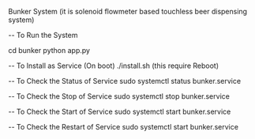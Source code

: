 Bunker System 
(it is solenoid flowmeter based touchless beer dispensing system)

-- To Run the System
   
   cd bunker
   python app.py

-- To Install as Service (On boot)
   ./install.sh
   (this require Reboot)

-- To Check the Status of Service
   sudo systemctl status bunker.service
   
-- To Check the Stop of Service
   sudo systemctl stop bunker.service

-- To Check the Start of Service
   sudo systemctl start bunker.service

-- To Check the Restart of Service
   sudo systemctl start bunker.service

